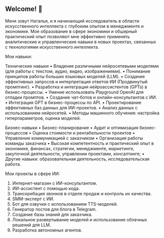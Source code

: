 ## Welcome! 👋

Меня зовут Наталья, и я начинающий исследователь в области искусственного интеллекта с глубоким опытом в менеджменте и экономике. Мое образование в сфере экономики и обширный практический опыт позволяют мне эффективно применять аналитические и управленческие навыки в новых проектах, связанных с технологиями искусственного интеллекта.

Мои навыки:

Технические навыки
•	Владение различными нейросетевыми моделями (для работы с текстом, аудио, видео, изображениями).
•	Понимание принципов работы больших языковых моделей (LLM).
•	Создание эффективных запросов и интерпретация ответов ИИ (Продвинутый промптинг).
•	Разработка и интеграция нейроассистентов (GPTs) в бизнес-процессы.
•	Умение использовать Playground OpenAI для отладки промптов.
•	Создание чат-ботов и онлайн-консультантов с ИИ.
•	Интеграция GPT в бизнес-процессы по API.
•	Проектирование эффективных баз данных для ИИ-проектов.
•	Анализ данных с использованием нейросетей. 
•	Методы машинного обучения: настройка гиперпараметров, оценка моделей.

Бизнес-навыки
•	Бизнес-планирование
•	Аудит и оптимизация бизнес-процессов
•	Оценка стоимости и рентабельности проектов
•	Управление коммуникацией с заказчиком
•	Организация работы команды заказчика
•	Высокая компетентность и практический опыт в экономике, финансах, стратегии, менеджменте, маркетинге, закупочной деятельности, управлении проектами, консалтинге;
•	Другие навыки: образовательная деятельность, исследовательская работа.

Мои проекты в сфере ИИ:
1.	Интернет-магазин с ИИ-консультантом.
2.	ИИ-ассистент с помощью кода.
3.	Транскрибация звонков в отделе продаж и контроль их качества.
4.	SMM-эксперт с ИИ.
5.	Бот для озвучки с использованием TTS-моделей.
6.	Генератор постов для блога в Telegram.
7.	Создание базы знаний для заказчика.
8.	Локальное развертывание моделей и использование облачных решений для LLM.
9.	Разработка автономных агентов.
